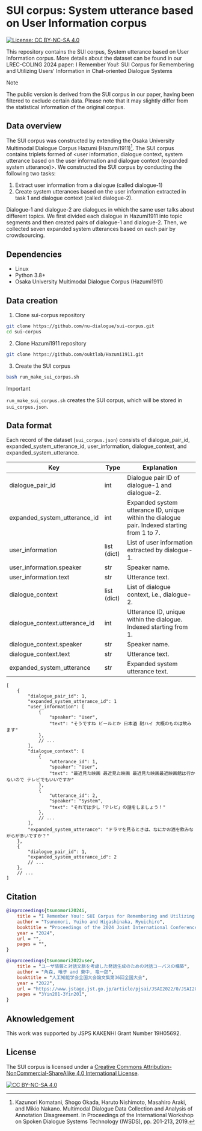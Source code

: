 # SUI corpus: System utterance based on User Information corpus

[![License: CC BY-NC-SA 4.0](https://img.shields.io/badge/License-CC_BY--NC--SA_4.0-lightgrey.svg)](https://creativecommons.org/licenses/by-nc-sa/4.0/)

This repository contains the SUI corpus, System utterance based on User Information corpus.
More details about the dataset can be found in our LREC-COLING 2024 paper:
I Remember You!: SUI Corpus for Remembering and Utilizing Users' Information in Chat-oriented Dialogue Systems

> [!NOTE]
> The public version is derived from the SUI corpus in our paper, having been filtered to exclude certain data. Please note that it may slightly differ from the statistical information of the original corpus.

## Data overview

The SUI corpus was constructed by extending the Osaka University Multimodal Dialogue Corpus Hazumi (Hazumi1911)[^1].
The SUI corpus contains triplets formed of <user information, dialogue context, system utterance based on the user information and dialogue context (expanded system utterance)>.
We constructed the SUI corpus by conducting the following two tasks:

1. Extract user information from a dialogue (called dialogue-1)
2. Create system utterances based on the user information extracted in task 1 and dialogue context (called dialogue-2).

Dialogue-1 and dialogue-2 are dialogues in which the same user talks about different topics.
We first divided each dialogue in Hazumi1911 into topic segments and then created pairs of dialogue-1 and dialogue-2.
Then, we collected seven expanded system utterances based on each pair by crowdsourcing.

## Dependencies

- Linux
- Python 3.8+
- Osaka University Multimodal Dialogue Corpus (Hazumi1911)

## Data creation

1. Clone sui-corpus repository
```bash
git clone https://github.com/nu-dialogue/sui-corpus.git
cd sui-corpus
```

2. Clone Hazumi1911 repository
```bash
git clone https://github.com/ouktlab/Hazumi1911.git
```

3. Create the SUI corpus
```bash
bash run_make_sui_corpus.sh
```
> [!IMPORTANT]
> `run_make_sui_corpus.sh` creates the SUI corpus, which will be stored in `sui_corpus.json`.

## Data format

Each record of the dataset (`sui_corpus.json`) consists of dialogue_pair_id, expanded_system_utterance_id, user_information, dialogue_context, and expanded_system_utterance.

| Key | Type | Explanation |
| --- | --- | --- |
| dialogue_pair_id | int | Dialogue pair ID of dialogue-1 and dialogue-2. |
| expanded_system_utterance_id | int | Expanded system utterance ID, unique within the dialogue pair. Indexed starting from 1 to 7. |
| user_information | list (dict) | List of user information extracted by dialogue-1. |
| user_information.speaker | str | Speaker name. |
| user_information.text | str | Utterance text. |
| dialogue_context | list (dict) | List of dialogue context, i.e., dialogue-2. |
| dialogue_context.utterance_id | int | Utterance ID, unique within the dialogue. Indexed starting from 1. |
| dialogue_context.speaker | str | Speaker name. |
| dialogue_context.text | str | Utterance text. |
| expanded_system_utterance | str | Expanded system utterance text. |

```jsonc
[
	{
		"dialogue_pair_id": 1,
		"expanded_system_utterance_id": 1
		"user_information": [
			{
				"speaker": "User",
				"text": "そうですね ビールとか 日本酒 酎ハイ 大概のものは飲みます"
			},
			// ...
		],
		"dialogue_context": [
			{
				"utterance_id": 1,
				"speaker": "User",
				"text": "最近見た映画 最近見た映画 最近見た映画最近映画館は行かないので テレビでもいいですか"
			},
			{
				"utterance_id": 2,
				"speaker": "System",
				"text": "それでは少し「テレビ」の話をしましょう！"
			},
			// ...
		],
		"expanded_system_utterance": "ドラマを見るときは、なにかお酒を飲みながらが多いですか？"
	},
	{
		"dialogue_pair_id": 1,
		"expanded_system_utterance_id": 2
		// ...
	},
	// ...
]
```

## Citation

```bibtex
@inproceedings{tsunomori2024i,
    title = "I Remember You!: SUI Corpus for Remembering and Utilizing Users' Information in Chat-oriented Dialogue Systems",
    author = "Tsunomori, Yuiko and Higashinaka, Ryuichiro",
    booktitle = "Proceedings of the 2024 Joint International Conference on Computational Linguistics, Language Resources and Evaluation",
    year = "2024",
    url = "",
    pages = "",
}

@inproceedings{tsunomori2022user,
    title = "ユーザ情報と対話文脈を考慮した発話生成のための対話コーパスの構築",
    author = "角森, 唯子 and 東中, 竜一郎",
    booktitle = "人工知能学会全国大会論文集第36回全国大会",
    year = "2022",
    url = "https://www.jstage.jst.go.jp/article/pjsai/JSAI2022/0/JSAI2022_3Yin201/_pdf/-char/ja",
    pages = "3Yin201-3Yin201",
}
```

## Aknowledgement

This work was supported by JSPS KAKENHI Grant Number 19H05692.

## License

The SUI corpus is licensed under a [Creative Commons Attribution-NonCommercial-ShareAlike 4.0 International License][cc-by-nc-sa].

[![CC BY-NC-SA 4.0][cc-by-nc-sa-image]][cc-by-nc-sa]

[cc-by-nc-sa]: https://creativecommons.org/licenses/by-nc-sa/4.0
[cc-by-nc-sa-image]: https://licensebuttons.net/l/by-nc-sa/4.0/88x31.png
[cc-by-nc-sa-shield]: https://img.shields.io/badge/License-CC%20BY--sa%204.0-lightgrey.svg

[^1]: Kazunori Komatani, Shogo Okada, Haruto Nishimoto, Masahiro Araki, and Mikio Nakano. Multimodal Dialogue Data Collection and Analysis of Annotation Disagreement.  In Proceedings of the International Workshop on Spoken Dialogue Systems Technology (IWSDS), pp. 201-213, 2019.
